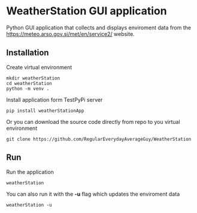 # WeatherStation GUI application
Python GUI application that collects and displays enviroment data from the https://meteo.arso.gov.si/met/en/service2/ website. 
## Installation
Create virtual environment
```
mkdir weatherStation
cd weatherStation
python -m venv .
```
Install application form TestPyPi server
```
pip install weatherStationApp
```
Or you can download the source code directly from repo to you virtual environment
```
git clone https://github.com/RegularEverydayAverageGuy/WeatherStation
```
## Run
Run the application
```
weatherStation
```
You can also run it with the **-u** flag which updates the enviroment data
```
weatherStation -u
```
